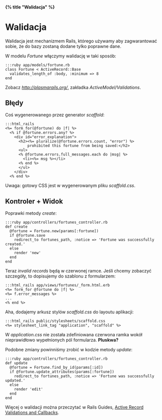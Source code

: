 #### {% title "Walidacja" %}

# Walidacja

Walidacja jest mechanizmem Rails, którego używamy aby zagwarantować
sobie, że do bazy zostaną dodane tylko poprawne dane.

W modelu *Fortune* włączymy walidację w taki sposób:

    :::ruby app/models/fortune.rb
    class Fortune < ActiveRecord::Base
      validates_length_of :body, :minimum => 8
    end

Zobacz *http://plasmarails.org/*, zakładka *ActiveModel/Validations*.


## Błędy

Coś wygenerowanego przez generator *scaffold*:
 
    :::html_rails
    <%= form_for(@fortune) do |f| %>
      <% if @fortune.errors.any? %>
        <div id="error_explanation">
          <h2><%= pluralize(@fortune.errors.count, "error") %> 
              prohibited this fortune from being saved:</h2>
          <ul>
          <% @fortune.errors.full_messages.each do |msg| %>
            <li><%= msg %></li>
          <% end %>
          </ul>
        </div>
      <% end %>

Uwaga: gotowy CSS jest w wygenerowanym pliku *scaffold.css*.


## Kontroler + Widok

Poprawki metody *create*:

    :::ruby app/controllers/fortunes_controller.rb
    def create
      @fortune = Fortune.new(params[:fortune])
      if @fortune.save
        redirect_to fortunes_path, :notice => 'Fortune was successfully created.'
      else
        render 'new'
      end
    end

Teraz *invalid records* będą w czerwonej ramce.
Jeśli chcemy zobaczyć szczegóły, to dopisujemy do szablonu
z formularzem:

    :::html_rails app/views/fortunes/_form.html.erb
    <%= form_for @fortune do |f| %>
    <%= f.error_messages %>
    ...
    <% end %>

Aha, dodajemy arkusz stylów *scaffold.css* do layoutu aplikacji:

    :::html_rails public/stylesheets/scaffold.css
    <%= stylesheet_link_tag "application", "scaffold" %>

W *application.css* nie została zdefiniowana czerwona ramka
wokół nieprawidłowo wypełnionych pól formularza.
**Pluskwa?**

Podobne zmiany powinniśmy zrobić w kodzie metody *update*:

    :::ruby app/controllers/fortunes_controller.rb
    def update
      @fortune = Fortune.find_by_id(params[:id])
      if @fortune.update_attributes(params[:fortune])
        redirect_to fortunes_path, :notice => 'Fortune was successfully updated.'
      else
        render 'edit'
      end
    end

Więcej o walidacji można przeczytać w Rails Guides,
[Active Record Validations and Callbacks](http://guides.rails.info/active_record_validations_callbacks.html).
